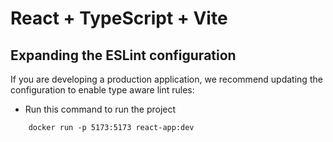 # React + TypeScript + Vite

## Expanding the ESLint configuration

If you are developing a production application, we recommend updating the configuration to enable type aware lint rules:

- Run this command to run the project
```
    docker run -p 5173:5173 react-app:dev

```
